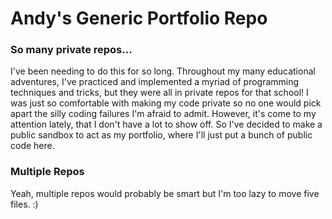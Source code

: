 # Andy's Generic Portfolio Repo
### So many private repos...
I've been needing to do this for so long. Throughout my many educational adventures, I've practiced and implemented a myriad of programming techniques and tricks, but they were all in private repos for that school! 
I was just so comfortable with making my code private so no one would pick apart the silly coding failures I'm afraid to admit.
However, it's come to my attention lately, that I don't have a lot to show off. So I've decided to make a public sandbox to act as my portfolio, where I'll just put a bunch of public code here.
### Multiple Repos
Yeah, multiple repos would probably be smart but I'm too lazy to move five files. :)
